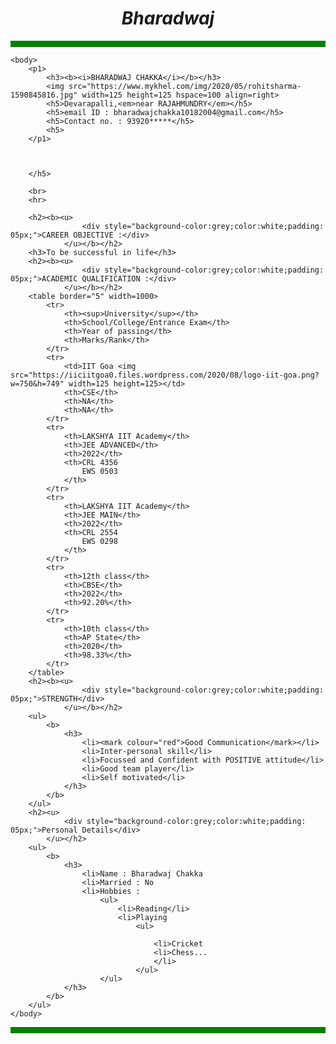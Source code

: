 <!DOCTYPE html>
<html>

<head>
    <title>
        Portfolio Webpage
    </title>
    <center>
        <b>
            <h1><i>Bharadwaj</i></h1>
        </b>
    </center>
    <style>
        p1 {
            color: red;
        }
    </style>

</head>
<style>
    p {
        border: 5px solid green
    }
</style>
<p>

    <body>
        <p1>
            <h3><b><i>BHARADWAJ CHAKKA</i></b></h3>
            <img src="https://www.mykhel.com/img/2020/05/rohitsharma-1590845816.jpg" width=125 height=125 hspace=100 align=right>
            <h5>Devarapalli,<em>near RAJAHMUNDRY</em></h5>
            <h5>email ID : bharadwajchakka10182004@gmail.com</h5>
            <h5>Contact no. : 93920*****</h5>
            <h5>
        </p1>



        </h5>

        <br>
        <hr>

        <h2><b><u>
                    <div style="background-color:grey;color:white;padding: 05px;">CAREER OBJECTIVE :</div>
                </u></b></h2>
        <h3>To be successful in life</h3>
        <h2><b><u>
                    <div style="background-color:grey;color:white;padding: 05px;">ACADEMIC QUALIFICATION :</div>
                </u></b></h2>
        <table border="5" width=1000>
            <tr>
                <th><sup>University</sup></th>
                <th>School/College/Entrance Exam</th>
                <th>Year of passing</th>
                <th>Marks/Rank</th>
            </tr>
            <tr>
                <td>IIT Goa <img src="https://iiciitgoa0.files.wordpress.com/2020/08/logo-iit-goa.png?w=750&h=749" width=125 height=125></td>
                <th>CSE</th>
                <th>NA</th>
                <th>NA</th>
            </tr>
            <tr>
                <th>LAKSHYA IIT Academy</th>
                <th>JEE ADVANCED</th>
                <th>2022</th>
                <th>CRL 4356
                    EWS 0503
                </th>
            </tr>
            <tr>
                <th>LAKSHYA IIT Academy</th>
                <th>JEE MAIN</th>
                <th>2022</th>
                <th>CRL 2554
                    EWS 0298
                </th>
            </tr>
            <tr>
                <th>12th class</th>
                <th>CBSE</th>
                <th>2022</th>
                <th>92.20%</th>
            </tr>
            <tr>
                <th>10th class</th>
                <th>AP State</th>
                <th>2020</th>
                <th>98.33%</th>
            </tr>
        </table>
        <h2><b><u>
                    <div style="background-color:grey;color:white;padding: 05px;">STRENGTH</div>
                </u></b></h2>
        <ul>
            <b>
                <h3>
                    <li><mark colour="red">Good Communication</mark></li>
                    <li>Inter-personal skill</li>
                    <li>Focussed and Confident with POSITIVE attitude</li>
                    <li>Good team player</li>
                    <li>Self motivated</li>
                </h3>
            </b>
        </ul>
        <h2><u>
                <div style="background-color:grey;color:white;padding: 05px;">Personal Details</div>
            </u></h2>
        <ul>
            <b>
                <h3>
                    <li>Name : Bharadwaj Chakka
                    <li>Married : No
                    <li>Hobbies :
                        <ul>
                            <li>Reading</li>
                            <li>Playing
                                <ul>

                                    <li>Cricket
                                    <li>Chess...
                                    </li>
                                </ul>
                        </ul>
                </h3>
            </b>
        </ul>
    </body>
</p>

</html>
